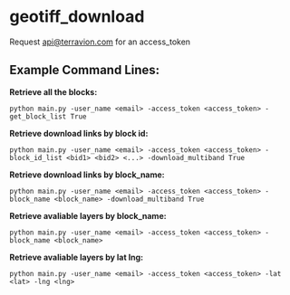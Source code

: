 geotiff_download
====================

Request api@terravion.com for an access_token

## Example Command Lines:

**Retrieve all the blocks:**

`python main.py -user_name <email> -access_token <access_token> -get_block_list True`

**Retrieve download links by block id:**

`python main.py -user_name <email> -access_token <access_token> -block_id_list <bid1> <bid2> <...> -download_multiband True`

**Retrieve download links by block_name:**

`python main.py -user_name <email> -access_token <access_token> -block_name <block_name> -download_multiband True`

**Retrieve avaliable layers by block_name:** 

`python main.py -user_name <email> -access_token <access_token> -block_name <block_name>`

**Retrieve avaliable layers by lat lng:**

`python main.py -user_name <email> -access_token <access_token> -lat <lat> -lng <lng>`
